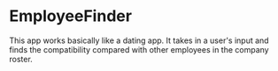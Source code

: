 # EmployeeFinder

This app works basically like a dating app. It takes in a user's input and finds the compatibility compared with other employees in the company roster.